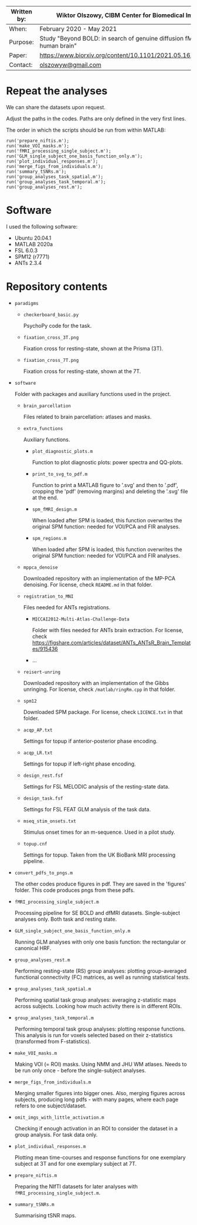 
| Written by: | Wiktor Olszowy, CIBM Center for Biomedical Imaging, EPFL                         |
| ----------- | ---------------------------------------------------------------------------------|
| When:       | February 2020 - May 2021                                                         |
| Purpose:    | Study "Beyond BOLD: in search of genuine diffusion fMRI contrast in human brain" |
| Paper:      | https://www.biorxiv.org/content/10.1101/2021.05.16.444253v1.full.pdf             |
| Contact:    | olszowyw@gmail.com                                                               |

Repeat the analyses
==============

We can share the datasets upon request.

Adjust the paths in the codes. Paths are only defined in the very first lines.

The order in which the scripts should be run from within MATLAB:
```
run('prepare_niftis.m');
run('make_VOI_masks.m');
run('fMRI_processing_single_subject.m');
run('GLM_single_subject_one_basis_function_only.m');
run('plot_individual_responses.m');
run('merge_figs_from_individuals.m');
run('summary_tSNRs.m');
run('group_analyses_task_spatial.m');
run('group_analyses_task_temporal.m');
run('group_analyses_rest.m');
```

Software
==============

I used the following software:

- Ubuntu 20.04.1
- MATLAB 2020a
- FSL 6.0.3
- SPM12 (r7771)
- ANTs 2.3.4

Repository contents
==============

- `paradigms`
   - `checkerboard_basic.py`
   
     PsychoPy code for the task.
   - `fixation_cross_3T.png`
   
     Fixation cross for resting-state, shown at the Prisma (3T).
   - `fixation_cross_7T.png`
   
     Fixation cross for resting-state, shown at the 7T.
- `software`

  Folder with packages and auxiliary functions used in the project.
   - `brain_parcellation`
   
      Files related to brain parcellation: atlases and masks.
   - `extra_functions`

      Auxiliary functions.
      - `plot_diagnostic_plots.m`
   
        Function to plot diagnostic plots: power spectra and QQ-plots.
      - `print_to_svg_to_pdf.m`

        Function to print a MATLAB figure to '.svg' and then to '.pdf', cropping the 'pdf' (removing margins) and deleting the '.svg' file at the end.
      - `spm_fMRI_design.m`
	  
		When loaded after SPM is loaded, this function overwrites the original SPM function: needed for VOI/PCA and FIR analyses.
      - `spm_regions.m`
	  
		When loaded after SPM is loaded, this function overwrites the original SPM function: needed for VOI/PCA and FIR analyses.
   - `mppca_denoise`
   
     Downloaded repository with an implementation of the MP-PCA denoising. For license, check `README.md` in that folder.
	 
   - `registration_to_MNI`
   
     Files needed for ANTs registrations.
      - `MICCAI2012-Multi-Atlas-Challenge-Data`
   
        Folder with files needed for ANTs brain extraction. For license, check https://figshare.com/articles/dataset/ANTs_ANTsR_Brain_Templates/915436
      - ...
   - `reisert-unring`
   
     Downloaded repository with an implementation of the Gibbs unringing. For license, check `/matlab/ringRm.cpp` in that folder.
   - `spm12`
   
     Downloaded SPM package. For license, check `LICENCE.txt` in that folder.
   - `acqp_AP.txt`
   
     Settings for topup if anterior-posterior phase encoding.
   - `acqp_LR.txt`
   
     Settings for topup if left-right phase encoding.
   - `design_rest.fsf`
   
     Settings for FSL MELODIC analysis of the resting-state data.
   - `design_task.fsf`
   
     Settings for FSL FEAT GLM analysis of the task data.
   - `mseq_stim_onsets.txt`

     Stimulus onset times for an m-sequence. Used in a pilot study.
   - `topup.cnf`
   
     Settings for topup. Taken from the UK BioBank MRI processing pipeline.
   
- `convert_pdfs_to_pngs.m`

  The other codes produce figures in pdf. They are saved in the 'figures' folder. This code produces pngs from these pdfs.
- `fMRI_processing_single_subject.m`

  Processing pipeline for SE BOLD and dfMRI datasets. Single-subject analyses only. Both task and resting state.
- `GLM_single_subject_one_basis_function_only.m`

  Running GLM analyses with only one basis function: the rectangular or canonical HRF.
- `group_analyses_rest.m`

  Performing resting-state (RS) group analyses: plotting group-averaged functional connectivity (FC) matrices, as well as running statistical tests.
- `group_analyses_task_spatial.m`

  Performing spatial task group analyses: averaging z-statistic maps across subjects. Looking how much activity there is in different ROIs.
- `group_analyses_task_temporal.m`

  Performing temporal task group analyses: plotting response functions. This analysis is run for voxels selected based on their z-statistics (transformed from F-statistics).
- `make_VOI_masks.m`

  Making VOI (= ROI) masks. Using NMM and JHU WM atlases. Needs to be run only once - before the single-subject analyses.
- `merge_figs_from_individuals.m`

  Merging smaller figures into bigger ones. Also, merging figures across subjects, producing long pdfs - with many pages, where each page refers to one subject/dataset.
- `omit_imgs_with_little_activation.m`

  Checking if enough activation in an ROI to consider the dataset in a group analysis. For task data only.
- `plot_individual_responses.m`

  Plotting mean time-courses and response functions for one exemplary subject at 3T and for one exemplary subject at 7T.
- `prepare_niftis.m`

  Preparing the NIfTI datasets for later analyses with `fMRI_processing_single_subject.m`.
- `summary_tSNRs.m`

  Summarising tSNR maps.
